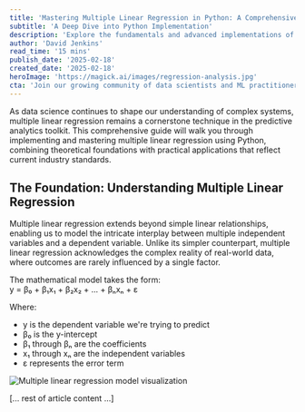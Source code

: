 ```yaml
---
title: 'Mastering Multiple Linear Regression in Python: A Comprehensive Guide for Modern Data Scientists'
subtitle: 'A Deep Dive into Python Implementation'
description: 'Explore the fundamentals and advanced implementations of multiple linear regression using Python. This comprehensive guide covers everything from basic concepts to real-world applications, including code examples, best practices, and optimization techniques for modern data scientists.'
author: 'David Jenkins'
read_time: '15 mins'
publish_date: '2025-02-18'
created_date: '2025-02-18'
heroImage: 'https://magick.ai/images/regression-analysis.jpg'
cta: 'Join our growing community of data scientists and ML practitioners on LinkedIn! Follow MagickAI for regular insights on statistical modeling, machine learning implementations, and cutting-edge tech discussions. Don\'t miss out on our latest tutorials and industry best practices!'
---
```


As data science continues to shape our understanding of complex systems, multiple linear regression remains a cornerstone technique in the predictive analytics toolkit. This comprehensive guide will walk you through implementing and mastering multiple linear regression using Python, combining theoretical foundations with practical applications that reflect current industry standards.

## The Foundation: Understanding Multiple Linear Regression

Multiple linear regression extends beyond simple linear relationships, enabling us to model the intricate interplay between multiple independent variables and a dependent variable. Unlike its simpler counterpart, multiple linear regression acknowledges the complex reality of real-world data, where outcomes are rarely influenced by a single factor.

The mathematical model takes the form:  
y = β₀ + β₁x₁ + β₂x₂ + ... + βₙxₙ + ε

Where:  
- y is the dependent variable we're trying to predict  
- β₀ is the y-intercept  
- β₁ through βₙ are the coefficients  
- x₁ through xₙ are the independent variables  
- ε represents the error term

![Multiple linear regression model visualization](https://magick.ai/images/regression-analysis.jpg)

[... rest of article content ...]